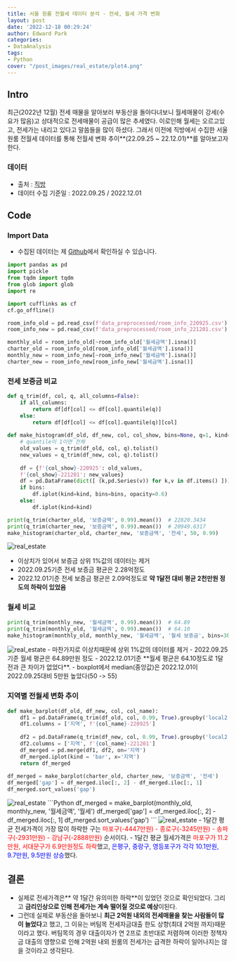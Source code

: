 ```yaml
---
title: 서울 원룸 전월세 데이터 분석 - 전세, 월세 가격 변화
layout: post
date: '2022-12-18 00:29:24'
author: Edward Park
categories:
- DataAnalysis
tags:
- Python
cover: "/post_images/real_estate/plot4.png"
---
```


## Intro
최근(2022년 12월) 전세 매물을 알아보러 부동산을 돌아다녀보니 월세매물이 강세(수요가 많음)고 상대적으로 전세매물이 공급이 많은 추세였다. 이로인해 월세는 오르고있고, 전세가는 내리고 있다고 말씀들을 많이 하셨다. 그래서 이전에 직방에서 수집한 서울 원룸 전월세 데이터를 통해 전월세 변화 추이**(22.09.25 ~ 22.12.01)**를 알아보고자 한다.<br>
### 데이터
- 출처 : [직방](https://www.zigbang.com/)
- 데이터 수집 기준일 : 2022.09.25 / 2022.12.01
## Code
### Import Data
- 수집된 데이터는 제 [Github](https://github.com/parkeunsang/toy_projects/tree/main/zigbang/data_preprocessed)에서 확인하실 수 있습니다.

```Python
import pandas as pd
import pickle
from tqdm import tqdm
from glob import glob
import re

import cufflinks as cf
cf.go_offline()

room_info_old = pd.read_csv(f'data_preprocessed/room_info_220925.csv')
room_info_new = pd.read_csv(f'data_preprocessed/room_info_221201.csv')

monthly_old = room_info_old[~room_info_old['월세금액'].isna()]
charter_old = room_info_old[room_info_old['월세금액'].isna()]
monthly_new = room_info_new[~room_info_new['월세금액'].isna()]
charter_new = room_info_new[room_info_new['월세금액'].isna()]
```
### 전세 보증금 비교
```Python
def q_trim(df, col, q, all_columns=False):
    if all_columns:
        return df[df[col] <= df[col].quantile(q)]
    else:
        return df[df[col] <= df[col].quantile(q)][col]
				
def make_histogram(df_old, df_new, col, col_show, bins=None, q=1, kind='histogram'):
    # quantile이 1이면 전체
    old_values = q_trim(df_old, col, q).tolist()
    new_values = q_trim(df_new, col, q).tolist()
    
    df = {f'{col_show}-220925': old_values,
    f'{col_show}-221201': new_values}
    df = pd.DataFrame(dict([ (k,pd.Series(v)) for k,v in df.items() ]))
    if bins:
        df.iplot(kind=kind, bins=bins, opacity=0.6)
    else:
        df.iplot(kind=kind)

print(q_trim(charter_old, '보증금액', 0.99).mean())  # 22820.3434
print(q_trim(charter_new, '보증금액', 0.99).mean())  # 20949.6317
make_histogram(charter_old, charter_new, '보증금액', '전세', 50, 0.99)
```
<img src="/blog/post_images/real_estate/plot4.png" title="real_estate">

- 이상치가 있어서 보증금 상위 1%값의 데이터는 제거
- 2022.09.25기준 전세 보증금 평균은 2.28억정도
- 2022.12.01기준 전세 보증금 평균은 2.09억정도로 **약 1달전 대비 평균 2천만원 정도의 하락이 있었음**

### 월세 비교
```Python
print(q_trim(monthly_new, '월세금액', 0.99).mean())  # 64.89
print(q_trim(monthly_old, '월세금액', 0.99).mean())  # 64.10
make_histogram(monthly_old, monthly_new, '월세금액', '월세 보증금', bins=30, q=0.99, kind='box')
```
<img src="/blog/post_images/real_estate/plot5.png" title="real_estate">
- 마찬가지로 이상치때문에 상위 1%값의 데이터를 제거
- 2022.09.25기준 월세 평균은 64.89만원 정도
- 2022.12.01기준 **월세 평균은 64.10정도로 1달전과 큰 차이가 없었다**.
- boxplot에서 median(중앙값)은 2022.12.01이 2022.09.25대비 5만원 높았다(50 -> 55)

### 지역별 전월세 변화 추이
```Python
def make_barplot(df_old, df_new, col, col_name):
    df1 = pd.DataFrame(q_trim(df_old, col, 0.99, True).groupby('local2').mean()[col]).reset_index()
    df1.columns = ['지역', f'{col_name}-220925']
    
    df2 = pd.DataFrame(q_trim(df_new, col, 0.99, True).groupby('local2').mean()[col]).reset_index()
    df2.columns = ['지역', f'{col_name}-221201']
    df_merged = pd.merge(df1, df2, on='지역')
    df_merged.iplot(kind = 'bar', x='지역')
    return df_merged
		
df_merged = make_barplot(charter_old, charter_new, '보증금액', '전세')
df_merged['gap'] = df_merged.iloc[:, 2] - df_merged.iloc[:, 1]
df_merged.sort_values('gap')
```
<img src="/blog/post_images/real_estate/plot6.png" title="real_estate">
```Python
df_merged = make_barplot(monthly_old, monthly_new, '월세금액', '월세')
df_merged['gap'] = df_merged.iloc[:, 2] - df_merged.iloc[:, 1]
df_merged.sort_values('gap')
```
<img src="/blog/post_images/real_estate/plot7.png" title="real_estate">
- 1달간 평균 전세가격이 가장 많이 하락한 구는  <font color="red">마포구(-4447만원) - 종로구(-3245만원) - 송파구(-2931만원) - 강남구(-2888만원)</font> 순서이다.
- 1달간 평균 월세가격은 <font color="red">마포구가 11.2만원, 서대문구가 6.9만원정도 하락</font>했고, <font color="blue">은평구, 중랑구, 영등포구가 각각 10.1만원, 9.7만원, 9.5만원 상승</font>했다.

## 결론
- 실제로 전세가격은** 약 1달간 유의미한 하락**이 있었던 것으로 확인되었다. 그리고 **금리인상으로 인해 전세가는 계속 떨어질 것으로 예상**이된다.
- 그런데 실제로 부동산을 돌아보니 **최근 2억원 내외의 전세매물을 찾는 사람들이 많이 늘었다**고 했고, 그 이유는 버팀목 전세자금대출 한도 상향(최대 2억원 까지)때문이라고 했다. 버팀목의 경우 대출이자가 연 2프로 초반대로 저렴하며 이러한 정책자금 대출의 영향으로 인해 2억원 내외 원룸의 전세가는 급격한 하락이 일어나지는 않을 것이라고 생각된다.

